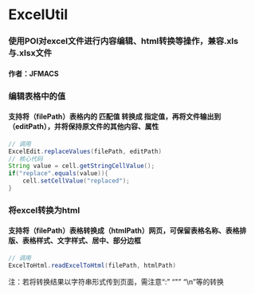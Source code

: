 # ExcelUtil
### 使用POI对excel文件进行内容编辑、html转换等操作，兼容.xls与.xlsx文件
#### 作者：JFMACS

### 编辑表格中的值
#### 支持将（filePath）表格内的 匹配值 转换成 指定值，再将文件输出到（editPath），并将保持原文件的其他内容、属性
```java
// 调用
ExcelEdit.replaceValues(filePath, editPath)
// 核心代码
String value = cell.getStringCellValue();
if("replace".equals(value)){
	cell.setCellValue("replaced");
}
```
  
### 将excel转换为html
#### 支持将（filePath）表格转换成（htmlPath）网页，可保留表格名称、表格排版、表格样式、文字样式、居中、部分边框
```java
// 调用
ExcelToHtml.readExcelToHtml(filePath, htmlPath)
```
注：若将转换结果以字符串形式传到页面，需注意“:” “"” “\n”等的转换
